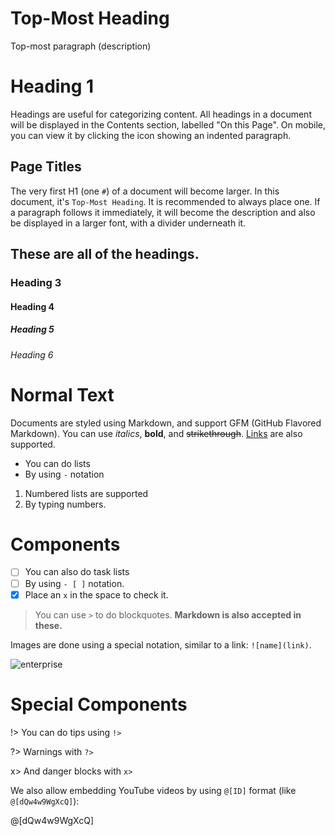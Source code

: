 # Top-Most Heading

Top-most paragraph (description)

# Heading 1

Headings are useful for categorizing content. All headings in a document will be displayed in the Contents section, labelled "On this Page". On mobile, you can view it by clicking the icon showing an indented paragraph. 

## Page Titles

The very first H1 (one `#`) of a document will become larger. In this document, it's `Top-Most Heading`. It is recommended to always place one. If a paragraph follows it immediately, it will become the description and also be displayed in a larger font, with a divider underneath it.

## These are all of the headings.

### Heading 3

#### Heading 4

##### Heading 5

###### Heading 6

# Normal Text

Documents are styled using Markdown, and support GFM (GitHub Flavored Markdown). You can use *italics*, **bold**, and ~~strikethrough~~. [Links](https://google.com/ "I'm a tooltip!") are also supported. 

- You can do lists
- By using `-` notation

1. Numbered lists are supported 
2. By typing numbers.

# Components

- [ ] You can also do task lists
- [ ] By using `- [ ]` notation. 
- [x] Place an `x` in the space to check it.

> You can use `>` to do blockquotes. **Markdown is also accepted in these.**

Images are done using a special notation, similar to a link: `![name](link)`.

![enterprise](https://user-images.githubusercontent.com/41650610/204164231-5d4c7601-73fe-41a2-82c5-967cfb5943f9.png)

# Special Components

!> You can do tips using `!>`

?> Warnings with `?>`

x> And danger blocks with `x>`

We also allow embedding YouTube videos by using `@[ID]` format (like `@[dQw4w9WgXcQ]`):

@[dQw4w9WgXcQ]

